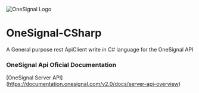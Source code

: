 ![OneSignal Logo](https://onesignal.com/assets/common/logo_onesignal_color.png)
# OneSignal-CSharp
A General purpose rest ApiClient write in C# language for the OneSignal API

### OneSignal Api Oficial Documentation
[OneSignal Server API] (https://documentation.onesignal.com/v2.0/docs/server-api-overview)

